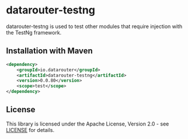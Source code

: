 # datarouter-testng

datarouter-testng is used to test other modules that require injection with the TestNg framework.

## Installation with Maven

```xml
<dependency>
	<groupId>io.datarouter</groupId>
	<artifactId>datarouter-testng</artifactId>
	<version>0.0.80</version>
	<scope>test</scope>
</dependency>
```

## License

This library is licensed under the Apache License, Version 2.0 - see [LICENSE](../LICENSE) for details.
